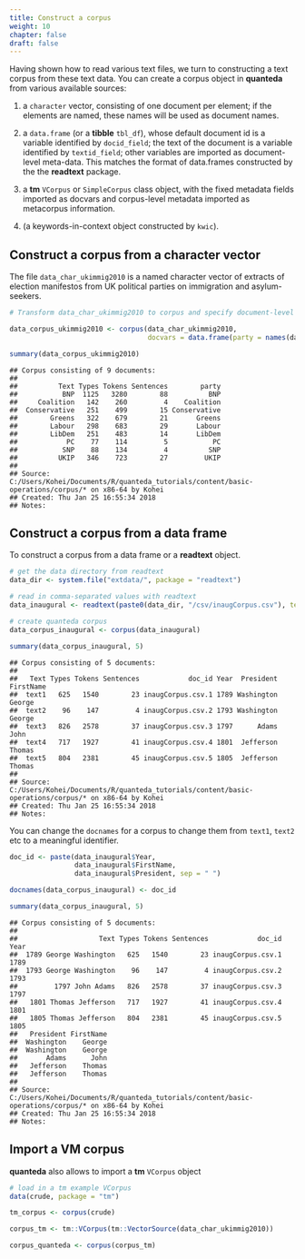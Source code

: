 ```yaml
---
title: Construct a corpus
weight: 10
chapter: false
draft: false
---
```




Having shown how to read various text files, we turn to constructing a text corpus from these text data. You can create a corpus object in **quanteda** from various available sources:

1. a `character` vector, consisting of one document per element; if the elements are named, these names will be used as document names.

2. a `data.frame` (or a **tibble** `tbl_df`), whose default document id is a variable identified by `docid_field`; the text of the document is a variable identified by `textid_field`; other variables are imported as document-level meta-data. This matches the format of data.frames constructed by the the **readtext** package.

3. a **tm** `VCorpus` or `SimpleCorpus` class object, with the fixed metadata fields imported as docvars and corpus-level metadata imported as metacorpus information.

4. (a keywords-in-context object constructed by `kwic`).


## Construct a corpus from a character vector

The file `data_char_ukimmig2010` is a named character vector of extracts of election manifestos from UK political parties on immigration and asylum-seekers.


```r
# Transform data_char_ukimmig2010 to corpus and specify document-level variables

data_corpus_ukimmig2010 <- corpus(data_char_ukimmig2010, 
                                  docvars = data.frame(party = names(data_char_ukimmig2010)))

summary(data_corpus_ukimmig2010)
```

```
## Corpus consisting of 9 documents:
## 
##          Text Types Tokens Sentences        party
##           BNP  1125   3280        88          BNP
##     Coalition   142    260         4    Coalition
##  Conservative   251    499        15 Conservative
##        Greens   322    679        21       Greens
##        Labour   298    683        29       Labour
##        LibDem   251    483        14       LibDem
##            PC    77    114         5           PC
##           SNP    88    134         4          SNP
##          UKIP   346    723        27         UKIP
## 
## Source:  C:/Users/Kohei/Documents/R/quanteda_tutorials/content/basic-operations/corpus/* on x86-64 by Kohei
## Created: Thu Jan 25 16:55:34 2018
## Notes:
```


## Construct a corpus from a data frame

To construct a corpus from a data frame or a **readtext** object.


```r
# get the data directory from readtext
data_dir <- system.file("extdata/", package = "readtext")
```


```r
# read in comma-separated values with readtext
data_inaugural <- readtext(paste0(data_dir, "/csv/inaugCorpus.csv"), text_field = "texts")

# create quanteda corpus
data_corpus_inaugural <- corpus(data_inaugural)

summary(data_corpus_inaugural, 5)
```

```
## Corpus consisting of 5 documents:
## 
##   Text Types Tokens Sentences            doc_id Year  President FirstName
##  text1   625   1540        23 inaugCorpus.csv.1 1789 Washington    George
##  text2    96    147         4 inaugCorpus.csv.2 1793 Washington    George
##  text3   826   2578        37 inaugCorpus.csv.3 1797      Adams      John
##  text4   717   1927        41 inaugCorpus.csv.4 1801  Jefferson    Thomas
##  text5   804   2381        45 inaugCorpus.csv.5 1805  Jefferson    Thomas
## 
## Source:  C:/Users/Kohei/Documents/R/quanteda_tutorials/content/basic-operations/corpus/* on x86-64 by Kohei
## Created: Thu Jan 25 16:55:34 2018
## Notes:
```

You can change the `docnames` for a corpus to change them from `text1`, `text2` etc to a meaningful identifier. 


```r
doc_id <- paste(data_inaugural$Year, 
                data_inaugural$FirstName, 
                data_inaugural$President, sep = " ")

docnames(data_corpus_inaugural) <- doc_id

summary(data_corpus_inaugural, 5)
```

```
## Corpus consisting of 5 documents:
## 
##                    Text Types Tokens Sentences            doc_id Year
##  1789 George Washington   625   1540        23 inaugCorpus.csv.1 1789
##  1793 George Washington    96    147         4 inaugCorpus.csv.2 1793
##         1797 John Adams   826   2578        37 inaugCorpus.csv.3 1797
##   1801 Thomas Jefferson   717   1927        41 inaugCorpus.csv.4 1801
##   1805 Thomas Jefferson   804   2381        45 inaugCorpus.csv.5 1805
##   President FirstName
##  Washington    George
##  Washington    George
##       Adams      John
##   Jefferson    Thomas
##   Jefferson    Thomas
## 
## Source:  C:/Users/Kohei/Documents/R/quanteda_tutorials/content/basic-operations/corpus/* on x86-64 by Kohei
## Created: Thu Jan 25 16:55:34 2018
## Notes:
```


## Import a VM corpus

**quanteda** also allows to import a **tm** `VCorpus` object


```r
# load in a tm example VCorpus
data(crude, package = "tm")

tm_corpus <- corpus(crude)

corpus_tm <- tm::VCorpus(tm::VectorSource(data_char_ukimmig2010))

corpus_quanteda <- corpus(corpus_tm)
```
